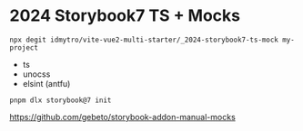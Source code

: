 # 2024 Storybook7 TS + Mocks

```
npx degit idmytro/vite-vue2-multi-starter/_2024-storybook7-ts-mock my-project

```

- ts
- unocss
- elsint (antfu)

`pnpm dlx storybook@7 init`

https://github.com/gebeto/storybook-addon-manual-mocks
